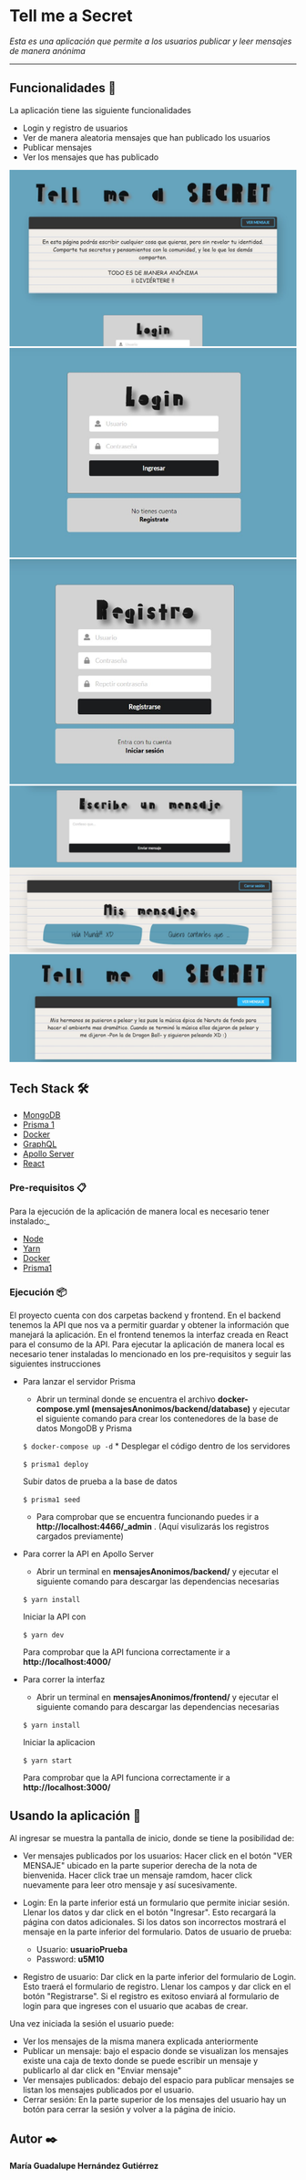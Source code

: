 # Tell me a Secret

_Esta es una aplicación que permite a los usuarios publicar y leer mensajes de manera anónima_

------------

##  Funcionalidades 📄

La aplicación tiene las siguiente funcionalidades

* Login y registro de usuarios
* Ver de manera aleatoria mensajes que han publicado los usuarios
* Publicar mensajes
* Ver los mensajes que has publicado

![](./recursos/img1.jpg)
![](./recursos/img2.jpg)
![](./recursos/img3.jpg)
![](./recursos/img4.jpg)
![](./recursos/img5.jpg)

## Tech Stack 🛠️

* [MongoDB](https://www.mongodb.com/es)
* [Prisma 1](https://v1.prisma.io/docs/1.34/)
* [Docker](https://www.docker.com/)
* [GraphQL](https://graphql.org/)
* [Apollo Server](https://www.apollographql.com/docs/apollo-server)
* [React]()


### Pre-requisitos 📋


Para la ejecución de la aplicación de manera local es necesario tener instalado:_

* [Node](https://nodejs.org/es/download/)
* [Yarn](https://classic.yarnpkg.com/en/docs/install/#windows-stable)
* [Docker](https://docs.docker.com/get-docker/)
* [Prisma1](https://v1.prisma.io/docs/1.34/prisma-cli-and-configuration/using-the-prisma-cli-alx4/)

### Ejecución 📦

El proyecto cuenta con dos carpetas backend y frontend. 
En el backend tenemos la API que nos va a permitir guardar y obtener la información que manejará la aplicación. En el frontend tenemos la interfaz creada en React para el consumo de la API.
Para ejecutar la aplicación de manera local es necesario tener instaladas lo mencionado en los pre-requisitos y seguir las siguientes instrucciones

* Para lanzar el servidor Prisma
	* Abrir un terminal donde se encuentra el archivo **docker-compose.yml (mensajesAnonimos/backend/database)** y ejecutar el siguiente comando para crear los contenedores de la base de datos MongoDB y Prisma
	
	`$ docker-compose up -d`
	* 
	Desplegar el código dentro de los servidores
	
	`$ prisma1 deploy`
	
	Subir datos de prueba a la base de datos
	
	`$ prisma1 seed`
	
	* Para comprobar que se encuentra funcionando puedes ir a **http://localhost:4466/_admin** . (Aquí visulizarás los registros cargados previamente)
	

* Para correr la API en Apollo Server
	* Abrir un terminal en  **mensajesAnonimos/backend/** y ejecutar el siguiente comando para descargar las dependencias necesarias
	
	`$ yarn install`
	
	Iniciar la API con
	
	`$ yarn dev`
	
	Para comprobar que la API funciona correctamente ir a **http://localhost:4000/**
	
* Para correr la interfaz
	* Abrir un terminal en  **mensajesAnonimos/frontend/** y ejecutar el siguiente comando para descargar las dependencias necesarias
	
	`$ yarn install`
	
	Iniciar la aplicacion
	
	`$ yarn start`
	
	Para comprobar que la API funciona correctamente ir a **http://localhost:3000/**
	

## Usando la aplicación 🚀
Al ingresar se muestra la pantalla de inicio, donde se tiene la posibilidad de:
* Ver mensajes publicados por los usuarios: Hacer click en el botón "VER MENSAJE" ubicado en la parte superior derecha de la nota de bienvenida. Hacer click trae un mensaje ramdom, hacer click nuevamente para leer otro mensaje y así sucesivamente.
* Login: En la parte inferior está un formulario que permite iniciar sesión. Llenar los datos y dar click en el botón "Ingresar". Esto recargará la página con datos adicionales. Si los datos son incorrectos mostrará el mensaje en la parte inferior del formulario.
Datos de usuario de prueba: 

	* Usuario: **usuarioPrueba**
	* Password: **u5M10**
	
* Registro de usuario: Dar click en la parte inferior del formulario de Login. Esto traerá el formulario de registro. Llenar los campos y dar click en el botón "Registrarse". Si el registro es exitoso enviará al formulario de login para que ingreses con el usuario que acabas de crear.

Una vez iniciada la sesión el usuario puede:
* Ver los mensajes de la misma manera explicada anteriormente
* Publicar un mensaje: bajo el espacio donde se visualizan los mensajes existe una caja de texto donde se puede escribir un mensaje y publicarlo al dar click en "Enviar mensaje"
* Ver mensajes publicados: debajo del espacio para publicar mensajes se listan los mensajes publicados por el usuario. 
* Cerrar sesión: En la parte superior de los mensajes del usuario hay un botón para cerrar la sesión y volver a la página de inicio.


## Autor ✒️

 **María Guadalupe Hernández Gutiérrez** 